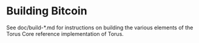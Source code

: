 Building Bitcoin
================

See doc/build-*.md for instructions on building the various
elements of the Torus Core reference implementation of Torus.
